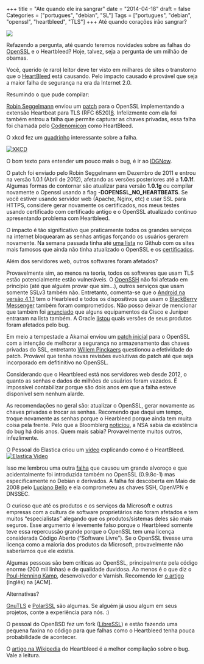 +++
title = "Ate quando ele ira sangrar"
date = "2014-04-18"
draft = false
Categories = ["portugues", "debian", "SL"]
Tags = ["portugues", "debian", "openssl", "heartbleed", "TLS"]
+++
Até quando corações irão sangrar?

![]( /images/heartbleed.png)

Refazendo a pergunta, até quando teremos novidades sobre as falhas do
[OpenSSL](https://www.openssl.org/) e o Heartbleed? Hoje, talvez, seja a
pergunta de um milhão de obamas.

Você, querido (e raro) leitor deve ter visto em milhares de sites o
transtorno que o [HeartBleed](http://heartbleed.org) está causando. Pelo
impacto causado é provável que seja a maior falha de segurança na era da
Internet 2.0.

Resumindo o que pude compilar:

[Robin Seggelmann](http://www.robin-seggelmann.de/) enviou um
[patch](http://rt.openssl.org/Ticket/Display.html?id=2658&user=guest&pass=guest)
para o OpenSSL implementando a extensão Heartbeat para TLS (RFC
6520)[8](https://tools.ietf.org/html/rfc6520). Infelizmente com ela foi
também entrou a falha que permite capturar as chaves privadas, essa
falha foi chamada pelo [Codenomicon](http://www.codenomicon.com/) como
HeartBleed.

O xkcd fez um [quadrinho](http://xkcd.com/1354/) interessante sobre a
falha.

[![](/images/heartbleed_explanation.png "XKCD")](http://imgs.xkcd.com/comics/heartbleed_explanation.png)

O bom texto para entender um pouco mais o bug, é ir ao
[IDGNow](http://idgnow.com.br/internet/2014/04/10/heartbleed-conheca-ameaca-que-atingiu-a-internet-e-veja-como-se-proteger/).

O patch foi enviado pelo Robin Seggelmann em Dezembro de 2011 e entrou
na versão 1.0.1 (Abril de 2012), afetando as versões posteriores até a
**1.0.1f**. Algumas formas de contornar são atualizar para versão
**1.0.1g** ou compilar novamente o Openssl usando a flag
**-DOPENSSL\_NO\_HEARTBEATS**. Se você estiver usando servidor web
(Apache, Nginx, etc) e usar SSL para HTTPS, considere gerar novamente os
certificados, nos meus testes usando certificado com certificado antigo
e o OpenSSL atualizado continuo apresentando problema com Heartbleed.

O impacto é tão significativo que praticamente todos os grandes serviços
na internet bloquearam as senhas antigas forçando os usuários gerarem
novamente. Na semana passada tinha até [uma
lista](https://gist.github.com/dberkholz/10169691/) no Github com os
sites mais famosos que ainda não tinha atualizado o OpenSSL e os
[certificados](http://idgnow.com.br/internet/2014/04/10/heartbleed-conheca-ameaca-que-atingiu-a-internet-e-veja-como-se-proteger/).

Além dos servidores web, outros softwares foram afetados?

Provavelmente sim, ao menos na teoria, todos os softwares que usam TLS
estão potencialmente estão vulneráveis. O
[OpenSSH](http://www.openssh.com/) não foi afetado em princípio (até que
alguém provar que sim…), outros serviços que usam somente SSLv3 também
não. Entretanto, comenta-se que o [Android na versão
4.1.1](http://mashable.com/2014/04/11/devices-running-android-4-1-1-vulnerable-to-heartbleed/)
tem o Hearbleed e todos os dispositivos que usam o [BlackBerry
Messenger](http://www.ctvnews.ca/sci-tech/heartbleed-poses-bbm-risk-on-apple-android-devices-blackberry-warns-1.1775020)
também foram comprometidos. Não posso deixar de mencionar que também foi
[anunciado](http://www.networkworld.com/news/2014/041014-heartbleed-cisco-juniper-280593.html)
que alguns equipamentos da Cisco e Juniper entraram na lista também. A
Oracle
[listou](http://www.oracle.com/technetwork/topics/security/opensslheartbleedcve-2014-0160-2188454.html)
quais versões de seus produtos foram afetados pelo bug.

Em meio a tempestade a Akamai enviou um [patch
inicial](http://www.cnet.com/news/akamai-heartbleed-patch-not-a-fix-after-all/)
para o OpenSSL com a intenção de melhorar a segurança no armazenamento
das chaves privadas do SSL, entretanto [Willem
Pinckaers](http://lekkertech.net) questionou a efetividade do patch.
Provável que tenha novas revisões evolutivas do patch até que seja
incorporado em defitinitivo no OpenSSL.

Considerando que o Heartbleed está nos servidores web desde 2012, o
quanto as senhas e dados de milhões de usuários foram vazados. É
impossível contabilizar porque são dois anos em que a falha esteve
disponível sem nenhum alarde.

As recomendações no geral são: atualizar o OpenSSL, gerar novamente as
chaves privadas e trocar as senhas. Recomendo que daqui um tempo, troque
novamente as senhas porque o Hearbleed porque ainda tem muita coisa pela
frente. Pelo que a Bloomblerg
[noticiou](http://www.bbc.com/news/technology-27058143), a NSA sabia da
existência do bug há dois anos. Quem mais sabia? Provavelmente muitos
outros, infezlimente.

O Pessoal do Elastica criou um [vídeo](http://vimeo.com/91425662)
explicando como é o HeartBleed.
[![](/images/heartbleed_elastica.jpg "Elastica Video")](http://vimeo.com/91425662)

Isso me lembrou uma outra
[falha](http://www.debian.org/security/2008/dsa-1571) que causou um
grande alvoroço e que acidentalmente foi introduzida também no OpenSSL
(0.9.8c-1) mas especificamente no Debian e derivados. A falha foi
descoberta em Maio de 2008 pelo [Luciano
Bello](http://www.lucianobello.com.ar/) e ela comprometeu as chaves SSH,
OpenVPN e DNSSEC.

O curioso que até os produtos e os serviços da Microsoft e outras
empresas com a cultura de software proprietários não foram afetados e
tem muitos “especialistas” alegando que os produtos/sistemas deles são
mais seguros. Esse argumento é levemente falso porque o Heartbleed
somente teve essa repercussão grande porque o OpenSSL tem uma licença
considerada Código Aberto (“Software Livre”). Se o OpenSSL tivesse uma
licença como a maioria dos produtos da Microsoft, provavelmente não
saberíamos que ele existia.

Algumas pessoas são bem críticas ao OpenSSL, principalmente pela código
enorme (200 mil linhas) e de qualidade duvidosa. Ao menos é o que diz o
[Poul-Henning Kamp](http://phk.freebsd.dk/), desenvolvedor e Varnish.
Recomendo ler [o artigo](http://queue.acm.org/detail.cfm?id=2602816)
(inglês) na [ACM].

Alternativas?

[GnuTLS](http://www.gnutls.org/) e [PolarSSL](https://polarssl.org/) são
algumas. Se alguém já usou algum em seus projetos, conte a experiência
para nós. :)

O pessoal do OpenBSD fez um fork ([LibreSSL](http://www.libressl.org/))
e estão fazendo uma pequena faxina no código para que falhas como o
Heartbleed tenha pouca probabilidade de acontecer.

O [artigo na Wikipedia](http://en.wikipedia.org/wiki/Heartbleed) do
Heartbleed é a melhor compilação sobre o bug. Vale a leitura.
